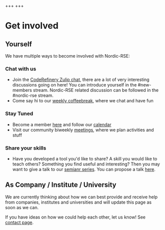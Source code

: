 +++
+++

# Get involved

## Yourself

We have multiple ways to become involved with Nordic-RSE:

### Chat with us

* Join the [CodeRefinery Zulip chat](https://coderefinery.zulipchat.com), there are a lot of very interesting discussions going on here! You can introduce yourself in the #new-members stream. Nordic-RSE related discussion can be followed in the #nordic-rse stream.
* Come say hi to our [weekly coffeebreak](/events/coffeebreak/), where we chat and have fun

### Stay Tuned
* Become a member [here](/about/membership/) and follow our [calendar](/events/#calendar)
* Visit our community biweekly [meetings](/events/meeting/#community-discussions-biweekly), where we plan activities and stuff

### Share your skills

* Have you developed a tool you'd like to share? A skill you would like to teach others? Something you find useful and interesting? Then you may want to give a talk to our [semianr series](/events/seminar-series/). You can propose a talk [here](https://github.com/nordic-rse/nordic-rse.github.io/issues/new?assignees=&labels=Seminar&template=seminar-series-event.md&title=Seminar+event+idea).

## As Company / Institute / University

We are currently thinking about how we can best provide and receive help from companies, institutes and universities and will update this page as soon as we can.

If you have ideas on how we could help each other, let us know!
See [contact page](/about/governance/contact/).